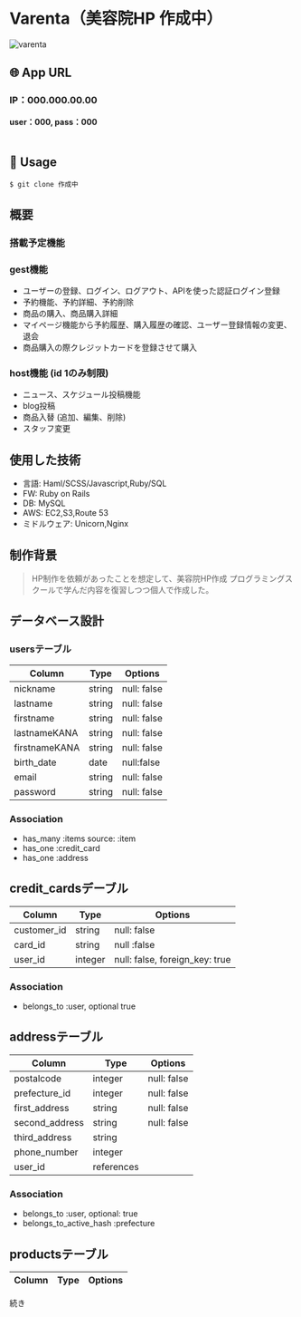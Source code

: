 # Varenta（美容院HP 作成中）
![varenta](https://user-images.githubusercontent.com/61730661/81335718-03908400-90e3-11ea-98ab-e39c7dbaf76d.jpg)

## 🌐 App URL

### **IP：000.000.00.00**
**user：000, pass：000**  
　
## 💬 Usage

`$ git clone 作成中` 

## 概要
### 搭載予定機能
### gest機能
* ユーザーの登録、ログイン、ログアウト、APIを使った認証ログイン登録
* 予約機能、予約詳細、予約削除
* 商品の購入、商品購入詳細
* マイページ機能から予約履歴、購入履歴の確認、ユーザー登録情報の変更、退会
* 商品購入の際クレジットカードを登録させて購入

### host機能 (id 1のみ制限)
* ニュース、スケジュール投稿機能
* blog投稿
* 商品入替 (追加、編集、削除)
* スタッフ変更


## 使用した技術
* 言語:  Haml/SCSS/Javascript,Ruby/SQL
* FW:  Ruby on Rails
* DB:  MySQL
* AWS:  EC2,S3,Route 53
* ミドルウェア:  Unicorn,Nginx
  

## 制作背景
> HP制作を依頼があったことを想定して、美容院HP作成
> プログラミングスクールで学んだ内容を復習しつつ個人で作成した。




## データベース設計 
### usersテーブル
|Column|Type|Options|
|------|----|-------|
|nickname|string|null: false|
|lastname|string|null: false|
|firstname|string|null: false|
|lastnameKANA|string|null: false|
|firstnameKANA|string|null: false|
|birth_date|date|null:false|
|email|string|null: false|
|password|string|null: false|
### Association
- has_many :items
source: :item
- has_one :credit_card
- has_one :address


## credit_cardsデーブル
|Column|Type|Options|
|------|----|-------|
|customer_id|string|null: false|
|card_id|string|null :false|
|user_id|integer|null: false, foreign_key: true|
### Association
- belongs_to :user, optional true

## addressテーブル
|Column|Type|Options|
|------|----|-------|
|postalcode|integer|null: false|
|prefecture_id|integer|null: false|
|first_address|string|null: false|
|second_address|string|null: false|
|third_address|string||
|phone_number|integer||
|user_id|references||
### Association
- belongs_to :user, optional: true
- belongs_to_active_hash :prefecture

## productsテーブル
|Column|Type|Options|
|------|----|-------|
続き
